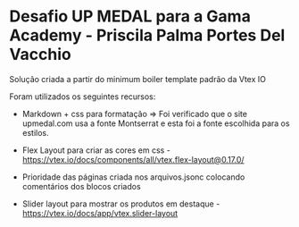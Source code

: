 # Desafio UP MEDAL para a Gama Academy - Priscila Palma Portes Del Vacchio

Solução criada a partir do minimum boiler template padrão da Vtex IO

Foram utilizados os seguintes recursos:

* Markdown + css para formatação
=> Foi verificado que o site upmedal.com usa a fonte Montserrat e esta foi a fonte escolhida para os estilos.


* Flex Layout para criar as cores em css -
https://vtex.io/docs/components/all/vtex.flex-layout@0.17.0/

* Prioridade das páginas criada nos arquivos.jsonc colocando comentários
dos blocos criados

* Slider layout para mostrar os produtos em destaque -
https://vtex.io/docs/app/vtex.slider-layout